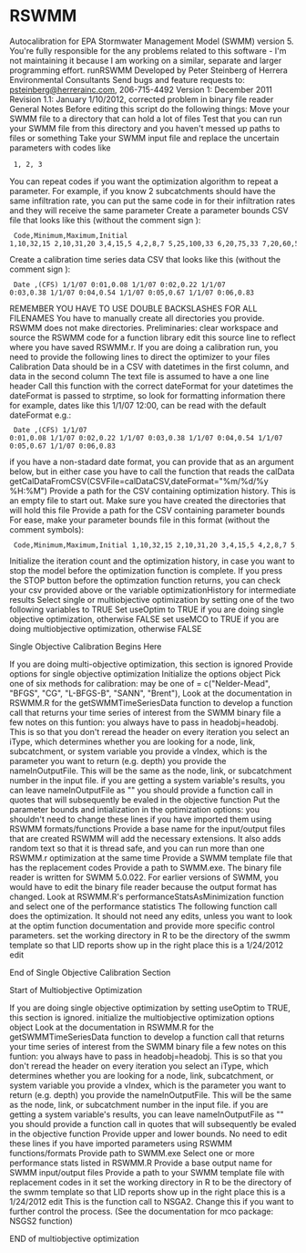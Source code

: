 # RSWMM
Autocalibration for EPA Stormwater Management Model (SWMM) version 5.  You're fully responsible for the any problems related to this software - I'm not maintaining it because I am working on a similar, separate and larger programming effort.
runRSWMM Developed by Peter Steinberg of Herrera Environmental Consultants
Send bugs and feature requests to: psteinberg@herrerainc.com, 206-715-4492
Version 1: December 2011
Revision 1.1: January 1/10/2012, corrected problem in binary file reader
General Notes
Before editing this script do the following things:
Move your SWMM file to a directory that can hold a lot of files
Test that you can run your SWMM file from this directory and you haven't messed up paths to files or something
Take your SWMM input file and replace the uncertain parameters with codes like<code><pre>
   $1$, $2$,  $3$
   </pre></code>
You can repeat codes if you want the optimization algorithm to repeat a parameter.
For example, if you know 2 subcatchments should have the same infiltration rate, you
 can put the same code in for their infiltration rates and they will receive the same parameter
Create a parameter bounds CSV file that looks like this (without the comment sign ):
<code><pre>
                 Code,Minimum,Maximum,Initial
                 $1$,10,32,15
                 $2$,10,31,20
                 $3$,4,15,5
                 $4$,2,8,7
                 $5$,25,100,33
                 $6$,20,75,33
                 $7$,20,60,50
</pre></code>
Create a calibration time series data CSV that looks like this (without the comment sign ):
<code><pre>
Date      ,(CFS)
1/1/07 0:01,0.08
1/1/07 0:02,0.22
1/1/07 0:03,0.38
1/1/07 0:04,0.54
1/1/07 0:05,0.67
1/1/07 0:06,0.83
</pre></code>
REMEMBER YOU HAVE TO USE DOUBLE BACKSLASHES FOR ALL FILENAMES
You have to manually create all directories you provide.  RSWMM does not make directories.
Preliminaries: clear workspace and source the RSWMM code for a function library
edit this source line to reflect where you have saved RSWMM.r.
If you are doing a calibration run, you need to provide the following lines
 to direct the optimizer to your files
Calibration Data should be in a CSV with datetimes in the first column,
and data in the second column
The text file is assumed to have a one line header
Call this function with the correct dateFormat for your datetimes
the dateFormat is passed to strptime, so look for formatting information there
for example, dates like this 1/1/07 12:00, can be read with the default dateFormat
e.g.:
<code><pre>
Date      ,(CFS)
1/1/07 0:01,0.08
1/1/07 0:02,0.22
1/1/07 0:03,0.38
1/1/07 0:04,0.54
1/1/07 0:05,0.67
1/1/07 0:06,0.83
</pre></code>
if you have a non-stadard date format, you can provide that as an argument below, but in either case
 you have to call the function that reads the calData
getCalDataFromCSV(CSVFile=calDataCSV,dateFormat="%m/%d/%y %H:%M")
Provide a path for the CSV containing optimization history.  This is an empty file to start out.
Make sure you have created the directories that will hold this file
Provide a path for the CSV containing parameter bounds
For ease, make your parameter bounds file in this format (without the comment symbols):
<code><pre>
                 Code,Minimum,Maximum,Initial
                 $1$,10,32,15
                 $2$,10,31,20
                 $3$,4,15,5
                 $4$,2,8,7
                 $5$,25,100,33
                 $6$,20,75,33
                 $7$,20,60,50
</pre></code>
Initialize the iteration count and the optimization history, in case you
want to stop the model before the optimization function is complete. If you
 press the STOP button before the optimzation function returns, you can check your
csv provided above or the variable optimizationHistory for intermediate results
Select single or multiobjective optimization by setting one of the two following variables to TRUE
Set useOptim to TRUE if you are doing single objective optimization, otherwise FALSE
set useMCO to TRUE if you are doing multiobjective optimization, otherwise FALSE

Single Objective Calibration Begins Here

If you are doing multi-objective optimization, this section is ignored
Provide options for single objective optimization
Initialize the options object
Pick one of six methods for calibration:
 may be one of  = c("Nelder-Mead", "BFGS", "CG", "L-BFGS-B", "SANN", "Brent"),
Look at the documentation in RSWMM.R for the getSWMMTimeSeriesData function
to develop a function call that returns your time series
 of interest from the SWMM binary file
 a few notes on this funtion:
you always have to pass in headobj=headobj.  This is so that you don't reread the header on every iteration
you select an iType, which determines whether you are looking for a node, link, subcatchment, or system variable
you provide a vIndex, which is the parameter you want to return (e.g. depth)
you provide the nameInOutputFile.  This will be the same as the node, link, or subcatchment number in the input file.
if you are getting a system variable's results, you can leave nameInOutputFile as ""
you should provide a function call in quotes that will subsequently be evaled in the objective function
Put the parameter bounds and intialization in the optimization options: you shouldn't need to change these
 lines if you have imported them using RSWMM formats/functions
Provide a base name for the input/output files that are created
RSWMM will add the necessary extensions.  It also adds random text so that it is thread safe, and
 you can run more than one RSWMM.r optimization at the same time
Provide a SWMM template file that has the replacement codes
Provide a path to SWMM.exe.  The binary file reader is written for SWMM 5.0.022.  For earlier versions of SWMM,
 you would have to edit the binary file reader because the output format has changed.
Look at RSWMM.R's performanceStatsAsMinimization function and select one of the performance statistics
The following function call does the optimization.  It should not need any edits,
unless you want to look at the optim function documentation and provide more specific
 control parameters.
set the working directory in R to be the directory of the swmm template so that LID reports 
show up in the right place this is a 1/24/2012 edit

End of Single Objective Calibration Section


 Start of Multiobjective Optimization 

If you are doing single objective optimization by setting useOptim to TRUE, this
section is ignored.
initialize the multiobjective optimization options object
Look at the documentation in RSWMM.R for the getSWMMTimeSeriesData function
to develop a function call that returns your time series
 of interest from the SWMM binary file
 a few notes on this funtion:
you always have to pass in headobj=headobj.  This is so that you don't reread the header on every iteration
you select an iType, which determines whether you are looking for a node, link, subcatchment, or system variable
you provide a vIndex, which is the parameter you want to return (e.g. depth)
you provide the nameInOutputFile.  This will be the same as the node, link, or subcatchment number in the input file.
if you are getting a system variable's results, you can leave nameInOutputFile as ""
you should provide a function call in quotes that will subsequently be evaled in the objective function
Provide upper and lower bounds.  No need to edit these lines if you have imported parameters using RSWMM functions/formats
Provide path to SWMM.exe
Select one or more performance stats listed in RSWMM.R
Provide a base output name for SWMM input/output files
Provide a path to your SWMM template file with replacement codes in it
set the working directory in R to be the directory of the swmm template so that LID reports 
show up in the right place this is a 1/24/2012 edit
This is the function call to NSGA2.  Change this if
 you want to further control the process.  (See the documentation for mco package: NSGS2 function)

END of multiobjective optimization

